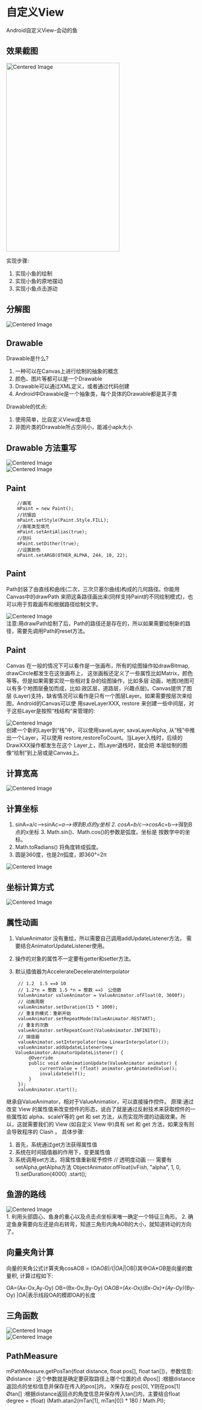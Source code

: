 # 自定义View
Android自定义View-会动的鱼 


## 效果截图 
<div class="container">
  <img src="images/finsh.gif" width="300" height="500" alt="Centered Image">
</div>


实现步骤:
1. 实现小鱼的绘制
2. 实现小鱼的原地摆动 
3. 实现小鱼点击游动

## 分解图
<div class="container">
  <img src="images/1.jpg" alt="Centered Image">
</div>

## Drawable
Drawable是什么?
1. 一种可以在Canvas上进行绘制的抽象的概念
2. 颜色、图片等都可以是一个Drawable
3. Drawable可以通过XML定义，或者通过代码创建
4. Android中Drawable是一个抽象类，每个具体的Drawable都是其子类

Drawable的优点:
1. 使用简单，比自定义View成本低
2. 非图片类的Drawable所占空间小，能减小apk大小

## Drawable 方法重写
<div class="container">
  <img src="images/2.jpg" alt="Centered Image">
</div>

<div class="container">
  <img src="images/3.jpg" alt="Centered Image">
</div>

## Paint
        //画笔
        mPaint = new Paint();
        //抗锯齿
        mPaint.setStyle(Paint.Style.FILL);
        //画笔类型填充
        mPaint.setAntiAlias(true);
        //防抖
        mPaint.setDither(true);
        //设置颜色
        mPaint.setARGB(OTHER_ALPHA, 244, 10, 22);

## Paint
Path封装了由直线和曲线(二次，三次贝塞尔曲线)构成的几何路径。你能用Canvas中的drawPath 来把这条路径画出来(同样支持Paint的不同绘制模式)，也可以用于剪裁画布和根据路径绘制文字。
<div class="container">
  <img src="images/4.jpg" alt="Centered Image">
</div>
注意:用drawPath绘制了后，Path的路径还是存在的，所以如果需要绘制新的路径，需要先调用Path的reset方法。

## Paint
Canvas 在一般的情况下可以看作是一张画布，所有的绘图操作如drawBitmap, drawCircle都发生在这张画布上， 这张画板还定义了一些属性比如Matrix，颜色等等。但是如果需要实现一些相对复杂的绘图操作，比如多层 动画，地图(地图可以有多个地图层叠加而成，比如:政区层，道路层，兴趣点层)。Canvas提供了图层 (Layer)支持，缺省情况可以看作是只有一个图层Layer。如果需要按层次来绘图，Android的Canvas可以使 用saveLayerXXX, restore 来创建一些中间层，对于这些Layer是按照“栈结构“来管理的:
<div class="container">
  <img src="images/5.jpg" alt="Centered Image">
</div>
创建一个新的Layer到“栈”中，可以使用saveLayer, savaLayerAlpha, 从“栈”中推出一个Layer，可以使用 restore,restoreToCount。当Layer入栈时，后续的DrawXXX操作都发生在这个 Layer上，而Layer退栈时，就会把 本层绘制的图像“绘制”到上层或是Canvas上。

## 计算宽高
<div class="container">
  <img src="images/6.jpg" alt="Centered Image">
</div>

## 计算坐标
1. sinA=a/c-->sinA*c=a-->得到B点的y坐标 2. cosA=b/c-->cosA*c=b-->得到B点的x坐标 3. Math.sin()、Math.cos()的参数是弧度。坐标是
按数学中的坐标。
4. Math.toRadians() 将角度转成弧度。
5. 圆是360度，也是2π弧度，即360°=2π
<div class="container">
  <img src="images/7.jpg" alt="Centered Image">
</div>

## 坐标计算方式
<div class="container">
  <img src="images/8.jpg" alt="Centered Image">
</div>

## 属性动画
1. ValueAnimator 没有重绘，所以需要自己调用addUpdateListener方法， 需要结合AnimatorUpdateListener使用。
2. 操作的对象的属性不一定要有getter和setter方法。 
3. 默认插值器为AccelerateDecelerateInterpolator

        // 1.2  1.5 ==》 10
        // 1.2*n = 整数 1.5 *n = 整数 ==》 公倍数
        ValueAnimator valueAnimator = ValueAnimator.ofFloat(0, 3600f);
        // 动画周期
        valueAnimator.setDuration(15 * 1000);
        // 重复的模式：重新开始
        valueAnimator.setRepeatMode(ValueAnimator.RESTART);
        // 重复的次数
        valueAnimator.setRepeatCount(ValueAnimator.INFINITE);
        // 插值器
        valueAnimator.setInterpolator(new LinearInterpolator());
        valueAnimator.addUpdateListener(new ValueAnimator.AnimatorUpdateListener() {
            @Override
            public void onAnimationUpdate(ValueAnimator animator) {
                currentValue = (float) animator.getAnimatedValue();
                invalidateSelf();
            }
        });
        valueAnimator.start();

继承自ValueAnimator，相对于ValueAnimatior，可以直接操作控件。
原理:通过改变 View 的属性值来改变控件的形态，说白了就是通过反射技术来获取控件的一些属性如 alpha、scaleY等的 get 和 set 方法，从而实现所谓的动画效果。所以，这就需要我们的 View (如自定义 View 中)具有 set 和 get 方法，如果没有则会导致程序的 Clash 。
具体步骤:
1. 首先，系统通过get方法获得属性值
2. 系统在时间插值器的作用下，变更属性值 
3. 系统调用set方法，将属性值重新赋予控件
// 透明度动画 --- 需要有setAlpha,getAlpha方法 ObjectAnimator.ofFloat(ivFish, "alpha", 1, 0, 1).setDuration(4000) .start();

## 鱼游的路线
<div class="container">
  <img src="images/9.jpg" alt="Centered Image">
</div>
1. 利用头部圆心、鱼身的重心以及点击点坐标来唯一确定一个特征三角形。
2. 确定鱼身需要向左还是向右转弯，知道三角形内角AOB的大小，就知道转动的方向了。

## 向量夹角计算
向量的夹角公式计算夹角cosAOB = (OA*OB)/(|OA|*|OB|)其中OA*OB是向量的数量积, 计算过程如下:

OA=(Ax-Ox,Ay-Oy)
OB=(Bx-Ox,By-Oy) 
OA*OB=(Ax-Ox)(Bx-Ox)+(Ay-Oy)*(By-Oy) 
|OA|表示线段OA的模即OA的长度


## 三角函数
<div class="container">
  <img src="images/10.jpg" alt="Centered Image">
</div>

<div class="container">
  <img src="images/11.jpg" alt="Centered Image">
</div>

## PathMeasure
mPathMeasure.getPosTan(float distance, float pos[], float tan[])，参数信息:
Ødistance : 这个参数就是确定要获取路径上哪个位置的点
Øpos[] :根据distance返回点的坐标信息并保存在传入的pos[]内， X保存在 pos[0], Y则在pos[1]
Øtan[] :根据distance返回点的角度信息并保存传入tan[]内，主要结合float degree = (float) (Math.atan2(mTan[1], mTan[0]) * 180 / Math.PI);